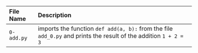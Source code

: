 | File Name | Description |
| :-------- | :---------- |
| `0-add.py` | imports the function `def add(a, b):` from the file `add_0.py` and prints the result of the addition `1 + 2 = 3` |

